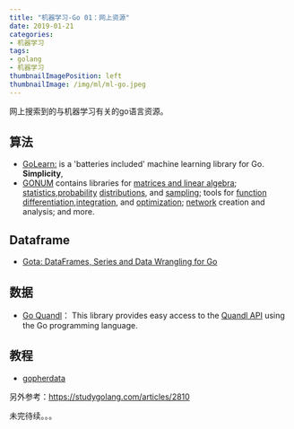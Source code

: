 ```yaml
---
title: "机器学习-Go 01：网上资源"
date: 2019-01-21
categories:
- 机器学习
tags:
- golang
- 机器学习
thumbnailImagePosition: left
thumbnailImage: /img/ml/ml-go.jpeg
---
```


网上搜索到的与机器学习有关的go语言资源。

<!--more-->

## 算法

- [GoLearn:](https://github.com/sjwhitworth/golearn) is a 'batteries included' machine learning library for Go. **Simplicity**,
- [GONUM](https://www.gonum.org/post/introtogonum/) contains libraries for [matrices and linear algebra](https://godoc.org/gonum.org/v1/gonum/mat); [statistics](https://godoc.org/gonum.org/v1/gonum/stat),[probability](https://godoc.org/gonum.org/v1/gonum/stat/distuv) [distributions](https://godoc.org/gonum.org/v1/gonum/stat/distmv), and [sampling](https://godoc.org/gonum.org/v1/gonum/stat/sampleuv); tools for [function differentiation](https://godoc.org/gonum.org/v1/gonum/diff/fd),[integration](https://godoc.org/gonum.org/v1/gonum/integrate/quad), and [optimization](https://godoc.org/gonum.org/v1/gonum/optimize); [network](https://godoc.org/gonum.org/v1/gonum/graph) creation and analysis; and more.



## Dataframe

- [Gota: DataFrames, Series and Data Wrangling for Go](https://github.com/kniren/gota)



## 数据

- [Go Quandl](https://github.com/DannyBen/quandl)： This library provides easy access to the [Quandl API](https://www.quandl.com/help/api) using the Go programming language.



## 教程

- [gopherdata](http://gopherdata.io/post/deeplearning_in_go_part_1/)





另外参考：https://studygolang.com/articles/2810

未完待续。。。

